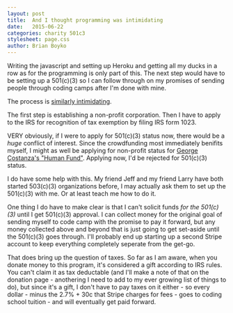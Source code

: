```yaml
---
layout: post
title:  And I thought programming was intimidating
date:   2015-06-22
categories: charity 501c3
stylesheet: page.css
author: Brian Boyko
---
```


Writing the javascript and setting up Heroku and getting all my ducks in a row as for the programming is only part of this.  The next step would have to be setting up a 501(c)(3) so I can follow through on my promises of sending people through coding camps after I'm done with mine.  

The process is [similarly intimidating](http://www.501c3.org/how-to-start-a-501c3-nonprofit/).<!-- break -->

The first step is establishing a non-profit corporation.  Then I have to apply to the IRS for recognition of tax exemption by filing IRS form 1023. 

VERY obviously, if I were to apply for 501(c)(3) status now, there would be a *huge* conflict of interest. Since the crowdfunding most immediately benifits myself, I might as well be applying for non-profit status for [George Costanza's "Human Fund"](https://www.youtube.com/watch?v=JJvbZZWt9g4). Applying now, I'd be rejected for 501(c)(3) status. 

I do have some help with this. My friend Jeff and my friend Larry have both started 503(c)(3) organizations before, I may actually ask them to set up the 501(c)(3) with me. Or at least teach me how to do it. 

One thing I do have to make clear is that I can't solicit funds *for the 501(c)(3)* until I get 501(c)(3) approval. I can collect money for the original goal of sending myself to code camp with the promise to pay it forward, but any money collected above and beyond that is just going to get set-aside until the 501(c)(3) goes through.  I'll probably end up starting up a second Stripe account to keep everything completely seperate from the get-go.  

That does bring up the question of taxes.  So far as I am aware, when you donate money to this program, it's considered a gift according to IRS rules. You can't claim it as tax deductable (and I'll make a note of that on the donation page - anothering I need to add to my ever growing list of things to do), but since it's a gift, I don't have to pay taxes on it either - so every dollar - minus the 2.7% + 30c that Stripe charges for fees - goes to coding school tuition - and will eventually get paid forward.  